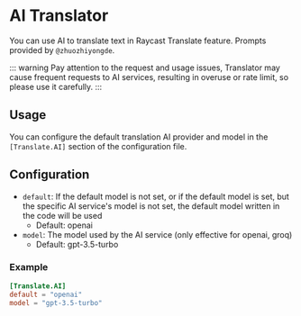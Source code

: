# AI Translator

You can use AI to translate text in Raycast Translate feature. Prompts provided by `@zhuozhiyongde`.

::: warning
Pay attention to the request and usage issues, Translator may cause frequent requests to AI services, resulting in overuse or rate limit, so please use it carefully.
:::

## Usage

You can configure the default translation AI provider and model in the `[Translate.AI]` section of the configuration file.

## Configuration

- `default`: If the default model is not set, or if the default model is set, but the specific AI service's model is not set, the default model written in the code will be used
  - Default: openai
- `model`: The model used by the AI service (only effective for openai, groq)
  - Default: gpt-3.5-turbo

### Example

```toml
[Translate.AI]
default = "openai"
model = "gpt-3.5-turbo"
```
